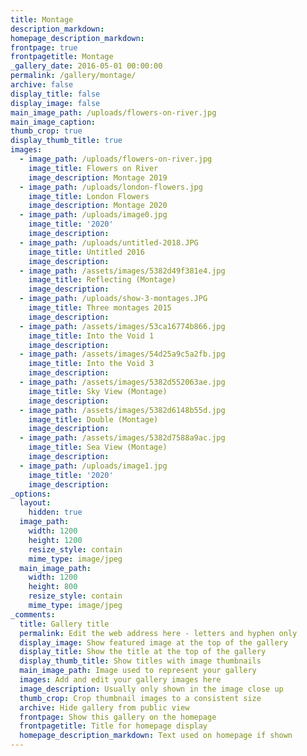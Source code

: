 ```yaml
---
title: Montage
description_markdown:
homepage_description_markdown:
frontpage: true
frontpagetitle: Montage
_gallery_date: 2016-05-01 00:00:00
permalink: /gallery/montage/
archive: false
display_title: false
display_image: false
main_image_path: /uploads/flowers-on-river.jpg
main_image_caption:
thumb_crop: true
display_thumb_title: true
images:
  - image_path: /uploads/flowers-on-river.jpg
    image_title: Flowers on River
    image_description: Montage 2019
  - image_path: /uploads/london-flowers.jpg
    image_title: London Flowers
    image_description: Montage 2020
  - image_path: /uploads/image0.jpg
    image_title: '2020'
    image_description:
  - image_path: /uploads/untitled-2018.JPG
    image_title: Untitled 2016
    image_description:
  - image_path: /assets/images/5382d49f381e4.jpg
    image_title: Reflecting (Montage)
    image_description:
  - image_path: /uploads/show-3-montages.JPG
    image_title: Three montages 2015
    image_description:
  - image_path: /assets/images/53ca16774b866.jpg
    image_title: Into the Void 1
    image_description:
  - image_path: /assets/images/54d25a9c5a2fb.jpg
    image_title: Into the Void 3
    image_description:
  - image_path: /assets/images/5382d552063ae.jpg
    image_title: Sky View (Montage)
    image_description:
  - image_path: /assets/images/5382d6148b55d.jpg
    image_title: Double (Montage)
    image_description:
  - image_path: /assets/images/5382d7588a9ac.jpg
    image_title: Sea View (Montage)
    image_description:
  - image_path: /uploads/image1.jpg
    image_title: '2020'
    image_description:
_options:
  layout:
    hidden: true
  image_path:
    width: 1200
    height: 1200
    resize_style: contain
    mime_type: image/jpeg
  main_image_path:
    width: 1200
    height: 800
    resize_style: contain
    mime_type: image/jpeg
_comments:
  title: Gallery title
  permalink: Edit the web address here - letters and hyphen only
  display_image: Show featured image at the top of the gallery
  display_title: Show the title at the top of the gallery
  display_thumb_title: Show titles with image thumbnails
  main_image_path: Image used to represent your gallery
  images: Add and edit your gallery images here
  image_description: Usually only shown in the image close up
  thumb_crop: Crop thumbnail images to a consistent size
  archive: Hide gallery from public view
  frontpage: Show this gallery on the homepage
  frontpagetitle: Title for homepage display
  homepage_description_markdown: Text used on homepage if shown
---
```



